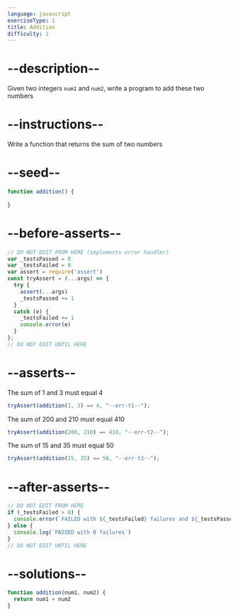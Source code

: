 ```yaml
---
language: javascript
exerciseType: 1
title: Addition
difficulty: 1
---
```


# --description--

Given two integers `num1` and `num2`, write a program to add these two numbers

# --instructions--

Write a function that returns the sum of two numbers

# --seed--

```javascript
function addition() {
  
}
```

# --before-asserts--

```javascript
// DO NOT EDIT FROM HERE (implements error handler)
var _testsPassed = 0
var _testsFailed = 0
var assert = require('assert')
const tryAssert = (...args) => {
  try { 
    assert(...args)
    _testsPassed += 1
  }
  catch (e) {
    _testsFailed += 1
    console.error(e)
  }
};
// DO NOT EDIT UNTIL HERE
```

# --asserts--

The sum of 1 and 3 must equal 4

```javascript
tryAssert(addition(1, 3) == 4, "--err-t1--");
```

The sum of 200 and 210 must equal 410

```javascript
tryAssert(addition(200, 210) == 410, "--err-t2--");
```

The sum of 15 and 35 must equal 50

```javascript
tryAssert(addition(15, 35) == 50, "--err-t3--");
```

# --after-asserts--

```javascript
// DO NOT EDIT FROM HERE
if (_testsFailed > 0) {
  console.error(`FAILED with ${_testsFailed} failures and ${_testsPassed} passed`)
} else {
  console.log(`PASSED with 0 failures`)
}
// DO NOT EDIT UNTIL HERE
```

# --solutions--

```javascript
function addition(num1, num2) {
  return num1 + num2
}
```
